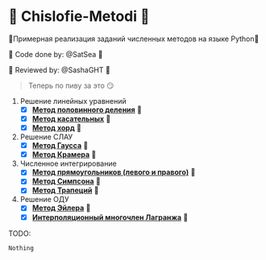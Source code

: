 # :dragon: Chislofie-Metodi :dragon:

:snake:Примерная реализация заданий численных методов на языке Python:snake:

:monkey: Code done by:  @SatSea :frog:

:panda_face: Reviewed by:  @SashaGHT :swan:

> Теперь по пиву за это 😏

1. Решение линейных уравнений
      - [x] [**Метод половинного деления**](Equation%20Solving%5Chalf_division_method.py) 🐌
      - [x] [**Метод касательных**](Equation%20Solving%5Ctangent_method.py) 🐸
      - [x] [**Метод хорд**](Equation%20Solving%5Cchord_method.py) :ant:
2. Решение СЛАУ
      - [x] [**Метод Гаусса**](Matrices%20Solving%5CGaussian%20elimination.py) 🐬
      - [x] [**Метод Крамера**](Matrices%20Solving%5CCramer%20rule.py) :penguin:
3. Численное интегрирование
      - [x] [**Метод прямоугольников (левого и правого)**](Integrals%5CRectangle%20method.py) :deer:
      - [x] [**Метод Симпсона**](Integrals%5CSimpsons%20rule.py) :unicorn:
      - [x] [**Метод Трапеций**](Integrals%5CTrapezoidal%20rule.py) :horse:
4. Решение ОДУ
      - [x] [**Метод Эйлера**](OEDs%20Solving%5CEuler%20method.py) :elephant:
      - [x] [**Интерполяционный многочлен Лагранжа**](OEDs%20Solving%5CLagrange%20polynomial.py) :llama:

TODO:

    Nothing
